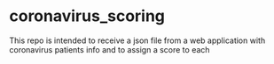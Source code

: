 # coronavirus_scoring
This repo is intended to receive a json file from a web application with coronavirus patients info and to assign a score to each
